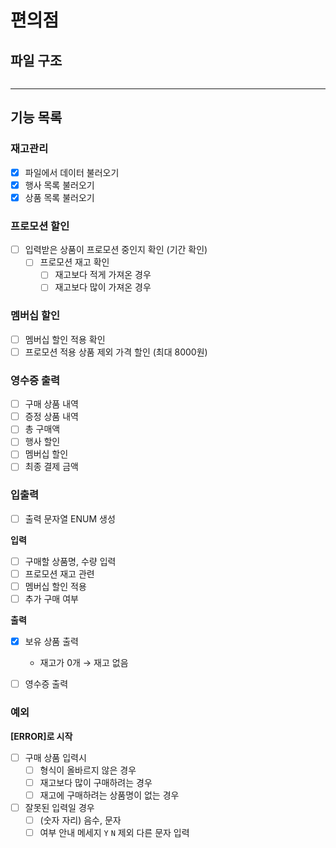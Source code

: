 # 편의점

## 파일 구조

```

```

---

## 기능 목록

### **재고관리**

- [x]  파일에서 데이터 불러오기
- [x]  행사 목록 불러오기
- [x]  상품 목록 불러오기

### **프로모션 할인**

- [ ]  입력받은 상품이 프로모션 중인지 확인 (기간 확인)
    - [ ]  프로모션 재고 확인
        - [ ]  재고보다 적게 가져온 경우
        - [ ]  재고보다 많이 가져온 경우

### **멤버십 할인**

- [ ]  멤버십 할인 적용 확인
- [ ]  프로모션 적용 상품 제외 가격 할인 (최대 8000원)

### **영수증 출력**

- [ ]  구매 상품 내역
- [ ]  증정 상품 내역
- [ ]  총 구매액
- [ ]  행사 할인
- [ ]  멤버십 할인
- [ ]  최종 결제 금액

### **입출력**

- [ ]  출력 문자열 ENUM 생성

**입력**

- [ ]  구매할 상품명, 수량 입력
- [ ]  프로모션 재고 관련
- [ ]  멤버십 할인 적용
- [ ]  추가 구매 여부

**출력**

- [x]  보유 상품 출력

    - 재고가 0개 → 재고 없음

- [ ]  영수증 출력

### **예외**

**[ERROR]로 시작**

- [ ]  구매 상품 입력시
    - [ ]  형식이 올바르지 않은 경우
    - [ ]  재고보다 많이 구매하려는 경우 
    - [ ]  재고에 구매하려는 상품명이 없는 경우
- [ ]  잘못된 입력일 경우
    - [ ]  (숫자 자리) 음수, 문자
    - [ ]  여부 안내 메세지 `Y` `N` 제외 다른 문자 입력